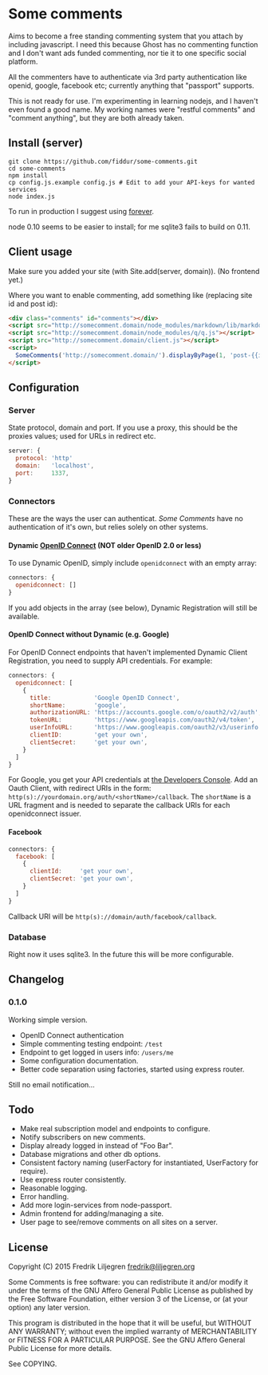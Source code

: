 Some comments
=============

Aims to become a free standing commenting system that you attach by including javascript.  I need
this because Ghost has no commenting function and I don't want ads funded commenting, nor tie it to
one specific social platform.

All the commenters have to authenticate via 3rd party authentication like openid, google, facebook
etc; currently anything that "passport" supports.

This is not ready for use.  I'm experimenting in learning nodejs, and I haven't even found a good
name.  My working names were "restful comments" and "comment anything", but they are both already
taken.


Install (server)
----------------
```
git clone https://github.com/fiddur/some-comments.git
cd some-comments
npm install
cp config.js.example config.js # Edit to add your API-keys for wanted services
node index.js
```

To run in production I suggest using [forever](https://github.com/foreverjs/forever).

node 0.10 seems to be easier to install; for me sqlite3 fails to build on 0.11.


Client usage
------------
Make sure you added your site (with Site.add(server, domain)). (No frontend yet.)

Where you want to enable commenting, add something like (replacing site id and post id):

```html
<div class="comments" id="comments"></div>
<script src="http://somecomment.domain/node_modules/markdown/lib/markdown.js"></script>
<script src="http://somecomment.domain/node_modules/q/q.js"></script>
<script src="http://somecomment.domain/client.js"></script>
<script>
  SomeComments('http://somecomment.domain/').displayByPage(1, 'post-{{id}}', 'comments')
</script>
```


Configuration
-------------

### Server

State protocol, domain and port.  If you use a proxy, this should be the proxies values; used for
URLs in redirect etc.

```javascript
server: {
  protocol: 'http'
  domain:   'localhost',
  port:     1337,
}
```

### Connectors

These are the ways the user can authenticat.  *Some Comments* have no authentication of it's own,
but relies solely on other systems.


#### Dynamic [OpenID Connect](http://openid.net/connect/) (NOT older OpenID 2.0 or less)

To use Dynamic OpenID, simply include `openidconnect` with an empty array:

```javascript
connectors: {
  openidconnect: []
}
```

If you add objects in the array (see below), Dynamic Registration will still be available.


#### OpenID Connect without Dynamic (e.g. Google)

For OpenID Connect endpoints that haven't implemented Dynamic Client Registration, you need to
supply API credentials.  For example:

```javascript
connectors: {
  openidconnect: [
    {
      title:            'Google OpenID Connect',
      shortName:        'google',
      authorizationURL: 'https://accounts.google.com/o/oauth2/v2/auth',
      tokenURL:         'https://www.googleapis.com/oauth2/v4/token',
      userInfoURL:      'https://www.googleapis.com/oauth2/v3/userinfo',
      clientID:         'get your own',
      clientSecret:     'get your own',
    }
  ]
}
```

For Google, you get your API credentials at [the Developers
Console](https://console.developers.google.com/).  Add an Oauth Client, with redirect URIs in the
form: `http(s)://yourdomain.org/auth/<shortName>/callback`.  The `shortName` is a URL fragment and
is needed to separate the callback URIs for each openidconnect issuer.


#### Facebook

```javascript
connectors: {
  facebook: [
    {
      clientId:     'get your own',
      clientSecret: 'get your own',
    }
  ]
}
```

Callback URI will be `http(s)://domain/auth/facebook/callback`.


### Database

Right now it uses sqlite3.  In the future this will be more configurable.


Changelog
---------

### 0.1.0

Working simple version.

* OpenID Connect authentication
* Simple commenting testing endpoint: `/test`
* Endpoint to get logged in users info: `/users/me`
* Some configuration documentation.
* Better code separation using factories, started using express router.

Still no email notification…


Todo
----
* Make real subscription model and endpoints to configure.
* Notify subscribers on new comments.
* Display already logged in instead of "Foo Bar".
* Database migrations and other db options.
* Consistent factory naming (userFactory for instantiated, UserFactory for require).
* Use express router consistently.
* Reasonable logging.
* Error handling.
* Add more login-services from node-passport.
* Admin frontend for adding/managing a site.
* User page to see/remove comments on all sites on a server.


License
-------

Copyright (C) 2015 Fredrik Liljegren <fredrik@liljegren.org>

Some Comments is free software: you can redistribute it and/or modify it under the terms of the GNU
Affero General Public License as published by the Free Software Foundation, either version 3 of the
License, or (at your option) any later version.

This program is distributed in the hope that it will be useful, but WITHOUT ANY WARRANTY; without
even the implied warranty of MERCHANTABILITY or FITNESS FOR A PARTICULAR PURPOSE. See the GNU
Affero General Public License for more details.

See COPYING.
